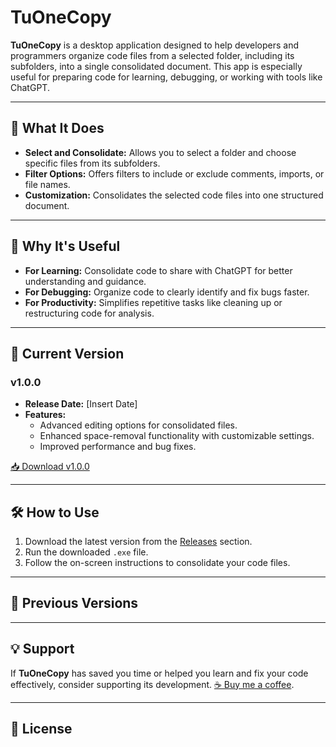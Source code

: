 # TuOneCopy

**TuOneCopy** is a desktop application designed to help developers and programmers organize code files from a selected folder, including its subfolders, into a single consolidated document. This app is especially useful for preparing code for learning, debugging, or working with tools like ChatGPT.

---

## 📌 **What It Does**

- **Select and Consolidate:** Allows you to select a folder and choose specific files from its subfolders.
- **Filter Options:** Offers filters to include or exclude comments, imports, or file names.
- **Customization:** Consolidates the selected code files into one structured document.

---

## 🎯 **Why It's Useful**

- **For Learning:** Consolidate code to share with ChatGPT for better understanding and guidance.
- **For Debugging:** Organize code to clearly identify and fix bugs faster.
- **For Productivity:** Simplifies repetitive tasks like cleaning up or restructuring code for analysis.

---

## 🌟 **Current Version**

### **v1.0.0**

- **Release Date:** [Insert Date]
- **Features:**
  - Advanced editing options for consolidated files.
  - Enhanced space-removal functionality with customizable settings.
  - Improved performance and bug fixes.

[📥 Download v1.0.0](https://github.com/markspectorpro/tuonecopy-release/blob/main/releases/v1.0.0/TuOneCopy_v1.0.0.exe)

---

## 🛠️ **How to Use**

1. Download the latest version from the [Releases](https://github.com/markspectorpro/tuonecopy-release/blob/main/releases/releaseinfo.md) section.
2. Run the downloaded `.exe` file.
3. Follow the on-screen instructions to consolidate your code files.

---

## 📜 **Previous Versions**

<!--
### **v1.1.0**
- **Features:**
  - Added undo and redo functionality.
  - Minor UI improvements.
- [📥 Download v1.1.0](https://github.com/YourUsername/TuOneCopy/releases/download/v1.1.0/TuOneCopy_v1.1.0.exe)

### **v1.0.0**
- **Features:**
  - Initial release with basic functionality.
- [📥 Download v1.0.0](https://github.com/YourUsername/TuOneCopy/releases/download/v1.0.0/TuOneCopy_v1.0.0.exe)
-->

---

## 💡 **Support**

If **TuOneCopy** has saved you time or helped you learn and fix your code effectively, consider supporting its development. [☕ Buy me a coffee](https://www.buymeacoffee.com/YourPage).

---

## 📜 **License**

<!--This project is licensed under the [MIT License](LICENSE).-->
